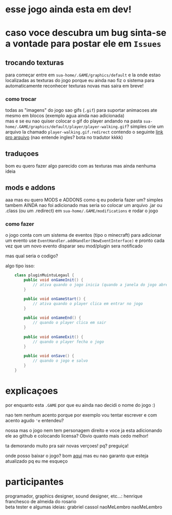 # esse jogo ainda esta em dev!
# caso voce descubra um bug sinta-se a vontade para postar ele em `Issues`

## trocando texturas

para começar entre em `sua-home/.GAME/graphics/default` e la onde estao localizadas as texturas do jogo porque eu ainda nao fiz o sistema para automaticamente reconhecer texturas novas mas saira em breve!<br>

### como trocar

todas as "imagens" do jogo sao gifs (`.gif`) para suportar animacoes ate mesmo em blocos (exemplo agua ainda nao adicionada)<br>
mas e se eu nao quiser colocar o gif do player andando na pasta `sua-home/.GAME/graphics/default/player/player-walking.gif`? simples crie um arquivo la chamado `player-walking.gif.redirect` contendo o seguinte [link pro arquivo](https://github.com/henrique-o-developer/jogo/blob/master/res/graphics/textures/default/player/player-walking.gif.redirect) (nao entende ingles? bota no tradutor kkkk) <br>

## traduçoes

bom eu quero fazer algo parecido com as texturas mas ainda nenhuma ideia

## mods e addons
aaa mas eu quero MODS e ADDONS como q eu poderia fazer um? simples tambem AINDA nao foi adicionado mas seria so colocar um arquivo .jar ou .class (ou um .redirect) em `sua-home/.GAME/modifications` e rodar o jogo 

### como fazer

o jogo conta com um sistema de eventos (tipo o minecraft) para adicionar um evento use `EventHandler.addHandler(NewEventInterface)` e pronto cada vez que um novo evento disparar seu mod/plugin sera notificado<br>

mas qual seria o codigo?<br>

algo tipo isso: <br>
```java
    class pluginMuintuLegaul {
        public void onGameInit() {
            // ativa quando o jogo inicia (quando a janela do jogo abre)
        }

        public void onGameStart() {
            // ativa quando o player clica em entrar no jogo
        }
        
        public void onGameEnd() {
            // quando o player clica em sair
        }
        
        public void onGameExit() {
            // quando o player fecha o jogo
        }
        
        public void onSave() {
            // quando o jogo e salvo
        }
    }
```


# explicaçoes
por enquanto esta `.GAME` por que eu ainda nao decidi o nome do jogo :)

nao tem nenhum acento porque por exemplo vou tentar escrever e com acento agudo `'e` entendeu?

nossa mas o jogo nem tem personagem direito e voce ja esta adicionando ele ao github e colocando licensa? Obvio quanto mais cedo melhor!

ta demorando muito pra sair novas verçoes! pq? preguiça!

onde posso baixar o jogo? bom [aqui](https://github.com/henrique-o-developer/jogo/blob/master/out/artifacts/compiled/GAME.jar) mas eu nao garanto que esteja atualizado pq eu me esqueço
# participantes

programador, graphics designer, sound designer, etc...: henrique franchesco de almeida do rosario<br>
beta tester e algumas ideias: grabriel cassol naoMeLembro naoMeLembro
